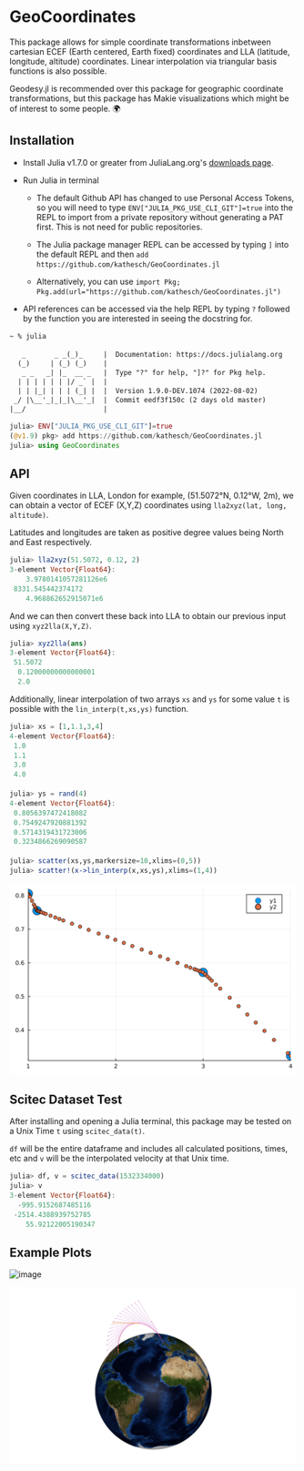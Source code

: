# GeoCoordinates

This package allows for simple coordinate transformations inbetween cartesian ECEF (Earth centered, Earth fixed) coordinates
and LLA (latitude, longitude, altitude) coordinates. Linear interpolation via triangular basis functions is also possible. 

Geodesy.jl is recommended over this package for geographic coordinate transformations, but this package has Makie visualizations which might be of interest to some people. 🌍

## Installation

* Install Julia v1.7.0 or greater from JuliaLang.org's [downloads page](https://julialang.org/downloads/). 

* Run Julia in terminal

  * The default Github API has changed to use Personal Access Tokens, so you will need to type ``` ENV["JULIA_PKG_USE_CLI_GIT"]=true ``` into the REPL to import from a private repository without generating a PAT first. This is not need for public repositories. 
  

  * The Julia package manager REPL can be accessed by typing ```]``` into the default REPL and then ```add https://github.com/kathesch/GeoCoordinates.jl``` 
  
  * Alternatively, you can use ```import Pkg; Pkg.add(url="https://github.com/kathesch/GeoCoordinates.jl")```

* API references can be accessed via the help REPL by typing ```?``` followed by the function you are interested in seeing the docstring for. 

```
~ % julia

   _       _ _(_)_     |  Documentation: https://docs.julialang.org
  (_)     | (_) (_)    |
   _ _   _| |_  __ _   |  Type "?" for help, "]?" for Pkg help.
  | | | | | | |/ _` |  |
  | | |_| | | | (_| |  |  Version 1.9.0-DEV.1074 (2022-08-02)
 _/ |\__'_|_|_|\__'_|  |  Commit eedf3f150c (2 days old master)
|__/                   |
```
```julia
julia> ENV["JULIA_PKG_USE_CLI_GIT"]=true
(@v1.9) pkg> add https://github.com/kathesch/GeoCoordinates.jl
julia> using GeoCoordinates
```

## API

Given coordinates in LLA, London for example, (51.5072°N, 0.12°W, 2m), we can obtain a vector of ECEF (X,Y,Z) coordinates using ```lla2xyz(lat, long, altitude)```.

Latitudes and longitudes are taken as positive degree values being North and East respectively.

```julia
julia> lla2xyz(51.5072, 0.12, 2)
3-element Vector{Float64}:
    3.9780141057281126e6
 8331.545442374172
    4.968862652915071e6
```

And we can then convert these back into LLA to obtain our previous input using ```xyz2lla(X,Y,Z)```.

```julia
julia> xyz2lla(ans)
3-element Vector{Float64}:
 51.5072
  0.12000000000000001
  2.0
```

Additionally, linear interpolation of two arrays `xs` and `ys` for some value `t` is possible with the ```lin_interp(t,xs,ys)``` function. 

```julia
julia> xs = [1,1.1,3,4]
4-element Vector{Float64}:
 1.0
 1.1
 3.0
 4.0

julia> ys = rand(4)
4-element Vector{Float64}:
 0.8056397472418082
 0.7549247920881392
 0.5714319431723006
 0.3234866269090587

julia> scatter(xs,ys,markersize=10,xlims=(0,5))
julia> scatter!(x->lin_interp(x,xs,ys),xlims=(1,4))
```

![image3](./examples/lininterexample.svg)

## Scitec Dataset Test

After installing and opening a Julia terminal, this package may be tested on a Unix Time `t` using `scitec_data(t)`.

`df` will be the entire dataframe and includes all calculated positions, times, etc and `v` will be the interpolated velocity at that Unix time. 

```julia
julia> df, v = scitec_data(1532334000)
julia> v
3-element Vector{Float64}:
  -995.9152687485116
 -2514.4388939752785
    55.92122005190347
```

## Example Plots

![image](./examples/earth_spin.gif)

![image2](./examples/earth_viz.png)